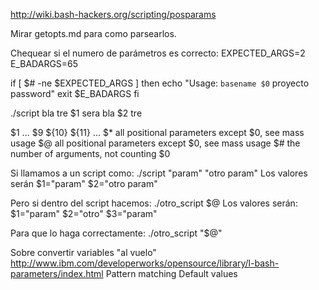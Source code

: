 http://wiki.bash-hackers.org/scripting/posparams

Mirar getopts.md para como parsearlos.

Chequear si el numero de parámetros es correcto:
EXPECTED_ARGS=2
E_BADARGS=65

if [ $# -ne $EXPECTED_ARGS ]
then
  echo "Usage: `basename $0` proyecto password"
  exit $E_BADARGS
fi


./script bla tre
$1 sera bla
$2 tre

$1 ... $9 ${10} ${11} ...
$*	all positional parameters except $0, see mass usage
$@	all positional parameters except $0, see mass usage
$#	the number of arguments, not counting $0

Si llamamos a un script como:
./script "param" "otro param"
Los valores serán
  $1="param"
  $2="otro param"

Pero si dentro del script hacemos:
  ./otro_script $@
  Los valores serán:
    $1="param"
    $2="otro"
    $3="param"

Para que lo haga correctamente:
  ./otro_script "$@"


Sobre convertir variables "al vuelo"
http://www.ibm.com/developerworks/opensource/library/l-bash-parameters/index.html
Pattern matching
Default values

